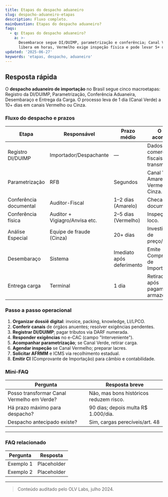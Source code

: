 ```yaml
---
title: Etapas do despacho aduaneiro
slug: despacho-aduaneiro-etapas
description: Fluxo completo.
mainQuestion: Etapas do despacho aduaneiro?
faqs:
  - q: Etapas do despacho aduaneiro?
    a: >-
      Desembarace segue DI/DUIMP, parametrização e conferência; Canal Verde
      libera em horas, Vermelho exige inspeção física e pode levar 5+ dias.
updated: '2025-06-27'
keywords: 'etapas, despacho, aduaneiro'
---
```


## Resposta rápida

O **despacho aduaneiro de importação** no Brasil segue cinco macroetapas: Registro da DI/DUIMP, Parametrização, Conferência Aduaneira, Desembaraço e Entrega da Carga. O processo leva de 1 dia (Canal Verde) a 10+ dias em canais Vermelho ou Cinza.

### Fluxo do despacho e prazos

| Etapa | Responsável | Prazo médio | O que acontece? |
| --- | --- | --- | --- |
| Registro DI/DUIMP | Importador/Despachante | — | Dados comerciais e fiscais são transmitidos. |
| Parametrização | RFB | Segundos | Canal Verde, Amarelo, Vermelho ou Cinza. |
| Conferência documental | Auditor-Fiscal | 1–2 dias (Amarelo) | Checagem de documentos. |
| Conferência física | Auditor + Vigiagro/Anvisa etc. | 2–5 dias (Vermelho) | Inspeção in loco. |
| Análise Especial | Equipe de fraude (Cinza) | 20+ dias | Investigação de preço/valor. |
| Desembaraço | Sistema | Imediato após deferimento | Emite Comprovante de Importação. |
| Entrega carga | Terminal | 1 dia | Retirada física após pagamento armazenagem. |

### Passo a passo operacional

1. **Organizar dossiê digital**: invoice, packing, knowledge, LI/LPCO.  
2. **Conferir canais** de órgãos anuentes; resolver exigências pendentes.  
3. **Registrar DI/DUIMP**; pagar tributos via DARF numerada.  
4. **Responder exigências** no e-CAC (campo "Interveniente").  
5. **Acompanhar parametrização**; se Canal Verde, retirar carga.  
6. **Agendar inspeção** se Canal Vermelho; preparar lacres.  
7. **Solicitar AFRMM** e ICMS via recolhimento estadual.  
8. **Emitir CI** (Comprovante de Importação) para câmbio e contabilidade.

### Mini-FAQ

| Pergunta | Resposta breve |
| --- | --- |
| Posso transformar Canal Vermelho em Verde? | Não, mas bons históricos reduzem risco. |
| Há prazo máximo para despacho? | 90 dias; depois multa R$ 1.000/dia. |
| Despacho antecipado existe? | Sim, cargas perecíveis/art. 48 |

---

### FAQ relacionado

| Pergunta | Resposta |
| --- | --- |
| Exemplo 1 | Placeholder |
| Exemplo 2 | Placeholder |

---

> Conteúdo auditado pelo OLV Labs, julho 2024.
